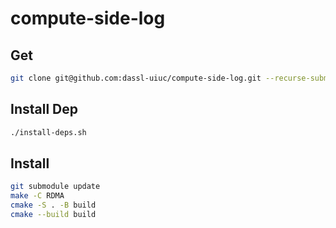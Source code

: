 # compute-side-log

## Get
```bash
git clone git@github.com:dassl-uiuc/compute-side-log.git --recurse-submodules
```

## Install Dep
```bash
./install-deps.sh
```

## Install
```bash
git submodule update
make -C RDMA
cmake -S . -B build
cmake --build build
```
